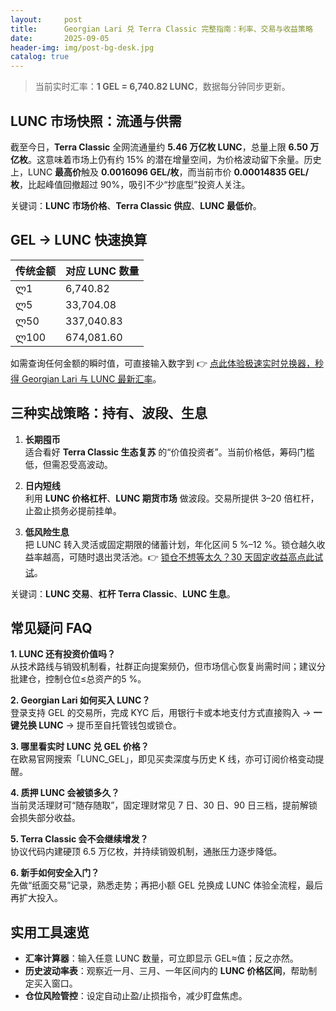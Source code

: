 ```yaml
---
layout:     post
title:      Georgian Lari 兑 Terra Classic 完整指南：利率、交易与收益策略
date:       2025-09-05
header-img: img/post-bg-desk.jpg
catalog: true
---
```


> 当前实时汇率：**1 GEL = 6,740.82 LUNC**，数据每分钟同步更新。

## LUNC 市场快照：流通与供需

截至今日，**Terra Classic** 全网流通量约 **5.46 万亿枚 LUNC**，总量上限 **6.50 万亿枚**。这意味着市场上仍有约 15% 的潜在增量空间，为价格波动留下余量。历史上，LUNC **最高价**触及 **0.0016096 GEL/枚**，而当前市价 **0.00014835 GEL/枚**，比起峰值回撤超过 90%，吸引不少“抄底型”投资人关注。

关键词：**LUNC 市场价格**、**Terra Classic 供应**、**LUNC 最低价**。

## GEL → LUNC 快速换算

| 传统金额 | 对应 LUNC 数量 |
|----------|----------------|
| ლ1        | 6,740.82       |
| ლ5        | 33,704.08      |
| ლ50       | 337,040.83     |
| ლ100      | 674,081.60     |

如需查询任何金额的瞬时值，可直接输入数字到 👉 [点此体验极速实时兑换器，秒得 Georgian Lari 与 LUNC 最新汇率](https://okxdog.com/)。

## 三种实战策略：持有、波段、生息

1. **长期囤币**  
   适合看好 **Terra Classic 生态复苏** 的“价值投资者”。当前价格低，筹码门槛低，但需忍受高波动。

2. **日内短线**  
   利用 **LUNC 价格杠杆**、**LUNC 期货市场** 做波段。交易所提供 3–20 倍杠杆，止盈止损务必提前挂单。

3. **低风险生息**  
   把 LUNC 转入灵活或固定期限的储蓄计划，年化区间 5 %–12 %。锁仓越久收益率越高，可随时退出灵活池。👉 [锁仓不想等太久？30 天固定收益高点此试试](https://okxdog.com/)。

关键词：**LUNC 交易**、**杠杆 Terra Classic**、**LUNC 生息**。

## 常见疑问 FAQ

**1. LUNC 还有投资价值吗？**  
从技术路线与销毁机制看，社群正向提案频仍，但市场信心恢复尚需时间；建议分批建仓，控制仓位≤总资产的5 %。

**2. Georgian Lari 如何买入 LUNC？**  
登录支持 GEL 的交易所，完成 KYC 后，用银行卡或本地支付方式直接购入 → **一键兑换 LUNC** → 提币至自托管钱包或锁仓。

**3. 哪里看实时 **LUNC 兑 GEL** 价格？**  
在欧易官网搜索「LUNC_GEL」，即见买卖深度与历史 K 线，亦可订阅价格变动提醒。

**4. 质押 LUNC 会被锁多久？**  
当前灵活理财可“随存随取”，固定理财常见 7 日、30 日、90 日三档，提前解锁会损失部分收益。

**5. **Terra Classic** 会不会继续增发？**  
协议代码内建硬顶 6.5 万亿枚，并持续销毁机制，通胀压力逐步降低。

**6. 新手如何安全入门？**  
先做“纸面交易”记录，熟悉走势；再把小额 GEL 兑换成 LUNC 体验全流程，最后再扩大投入。

## 实用工具速览

- **汇率计算器**：输入任意 LUNC 数量，可立即显示 GEL≈值；反之亦然。
- **历史波动率表**：观察近一月、三月、一年区间内的 **LUNC 价格区间**，帮助制定买入窗口。
- **仓位风险管控**：设定自动止盈/止损指令，减少盯盘焦虑。